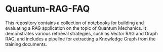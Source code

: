 # Quantum-RAG-FAQ
This repository contains a collection of notebooks for building and evaluating a RAG application on the topic of Quantum Mechanics. It demonstrates various retrieval strategies, such as Vector RAG and Graph RAG, and includes a pipeline for extracting a Knowledge Graph from the training documents.
